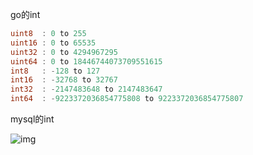 go的int

```go
uint8  : 0 to 255 
uint16 : 0 to 65535 
uint32 : 0 to 4294967295 
uint64 : 0 to 18446744073709551615 
int8   : -128 to 127 
int16  : -32768 to 32767 
int32  : -2147483648 to 2147483647 
int64  : -9223372036854775808 to 9223372036854775807
```

mysql的int

![img](https://images2015.cnblogs.com/blog/822428/201512/822428-20151229141722698-780779060.png)









 